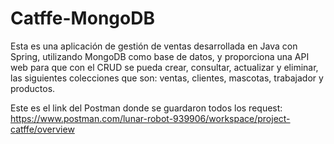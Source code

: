 # Catffe-MongoDB

Esta es una aplicación de gestión de ventas desarrollada en Java con Spring, utilizando MongoDB como base de datos, y proporciona una API web para que con el CRUD se pueda crear, consultar, actualizar y eliminar, las siguientes colecciones que son: ventas, clientes, mascotas, trabajador y productos.

Este es el link del Postman donde se guardaron todos los request: https://www.postman.com/lunar-robot-939906/workspace/project-catffe/overview


